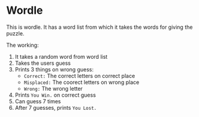 # Wordle
This is wordle. It has a word list from which it takes the words for giving the puzzle.

The working:
1. It takes a random word from word list
2. Takes the users guess
3. Prints 3 things on wrong guess:
   - `Correct:` The correct letters on correct place
   - `Misplaced:` The coorect letters on wrong place
   - `Wrong:` The wrong letter
4. Prints `You Win.` on correct guess
5. Can guess 7 times
6. After 7 guesses, prints `You Lost.`
